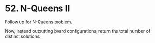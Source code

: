 # 52. N-Queens II

Follow up for N-Queens problem.

Now, instead outputting board configurations, return the total number of distinct solutions.